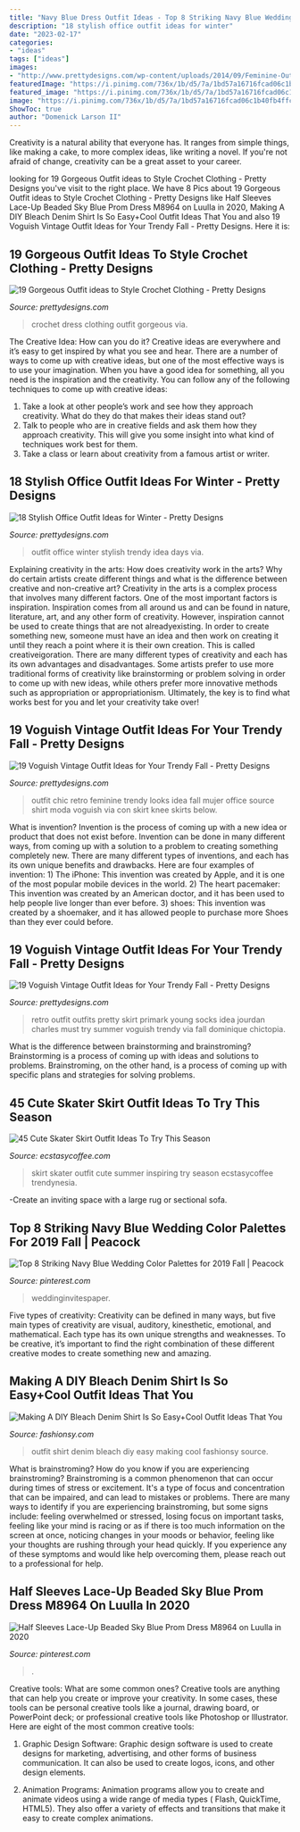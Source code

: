 ```yaml
---
title: "Navy Blue Dress Outfit Ideas - Top 8 Striking Navy Blue Wedding Color Palettes For 2019 Fall"
description: "18 stylish office outfit ideas for winter"
date: "2023-02-17"
categories:
- "ideas"
tags: ["ideas"]
images:
- "http://www.prettydesigns.com/wp-content/uploads/2014/09/Feminine-Outfit-Idea-for-Chic-Retro-Look.jpg"
featuredImage: "https://i.pinimg.com/736x/1b/d5/7a/1bd57a16716fcad06c1b40fb4ffc4efe.jpg"
featured_image: "https://i.pinimg.com/736x/1b/d5/7a/1bd57a16716fcad06c1b40fb4ffc4efe.jpg"
image: "https://i.pinimg.com/736x/1b/d5/7a/1bd57a16716fcad06c1b40fb4ffc4efe.jpg"
ShowToc: true
author: "Domenick Larson II"
---
```



Creativity is a natural ability that everyone has. It ranges from simple things, like making a cake, to more complex ideas, like writing a novel. If you're not afraid of change, creativity can be a great asset to your career.

	

		
looking for 19 Gorgeous Outfit ideas to Style Crochet Clothing - Pretty Designs you've visit to the right place. We have 8 Pics about 19 Gorgeous Outfit ideas to Style Crochet Clothing - Pretty Designs like Half Sleeves Lace-Up Beaded Sky Blue Prom Dress M8964 on Luulla in 2020, Making A DIY Bleach Denim Shirt Is So Easy+Cool Outfit Ideas That You and also 19 Voguish Vintage Outfit Ideas for Your Trendy Fall - Pretty Designs. Here it is:
		
    
## 19 Gorgeous Outfit Ideas To Style Crochet Clothing - Pretty Designs

<img loading=lazy src="http://www.prettydesigns.com/wp-content/uploads/2016/08/Blue-Crochet-Dress.jpg" onerror="this.onerror=null;this.src='https://tse1.mm.bing.net/th?id=OIP.nliO3CjCf_71-TbYxVDDEgHaLa&amp;pid=15.1';" alt="19 Gorgeous Outfit ideas to Style Crochet Clothing - Pretty Designs">

_Source: prettydesigns.com_

>crochet dress clothing outfit gorgeous via. 

	

The Creative Idea: How can you do it?
Creative ideas are everywhere and it’s easy to get inspired by what you see and hear. There are a number of ways to come up with creative ideas, but one of the most effective ways is to use your imagination. When you have a good idea for something, all you need is the inspiration and the creativity. You can follow any of the following techniques to come up with creative ideas:
1. Take a look at other people’s work and see how they approach creativity. What do they do that makes their ideas stand out?
2. Talk to people who are in creative fields and ask them how they approach creativity. This will give you some insight into what kind of techniques work best for them.
3. Take a class or learn about creativity from a famous artist or writer.

    
## 18 Stylish Office Outfit Ideas For Winter - Pretty Designs

<img loading=lazy src="http://www.prettydesigns.com/wp-content/uploads/2014/11/Trendy-Outfit-Idea-for-Work-Days.jpg" onerror="this.onerror=null;this.src='https://tse4.mm.bing.net/th?id=OIP.K2A-xKwmHi1_Ceu_ZgEBWAHaLT&amp;pid=15.1';" alt="18 Stylish Office Outfit Ideas for Winter - Pretty Designs">

_Source: prettydesigns.com_

>outfit office winter stylish trendy idea days via. 

	

Explaining creativity in the arts: How does creativity work in the arts? Why do certain artists create different things and what is the difference between creative and non-creative art?
Creativity in the arts is a complex process that involves many different factors. One of the most important factors is inspiration. Inspiration comes from all around us and can be found in nature, literature, art, and any other form of creativity. However, inspiration cannot be used to create things that are not alreadyexisting. In order to create something new, someone must have an idea and then work on creating it until they reach a point where it is their own creation. This is called creativeigoration. There are many different types of creativity and each has its own advantages and disadvantages. Some artists prefer to use more traditional forms of creativity like brainstorming or problem solving in order to come up with new ideas, while others prefer more innovative methods such as appropriation or appropriationism. Ultimately, the key is to find what works best for you and let your creativity take over!

    
## 19 Voguish Vintage Outfit Ideas For Your Trendy Fall - Pretty Designs

<img loading=lazy src="http://www.prettydesigns.com/wp-content/uploads/2014/09/Feminine-Outfit-Idea-for-Chic-Retro-Look.jpg" onerror="this.onerror=null;this.src='https://tse4.mm.bing.net/th?id=OIP.7_ieAlyOvoxd7fzOo7EcAAHaK3&amp;pid=15.1';" alt="19 Voguish Vintage Outfit Ideas for Your Trendy Fall - Pretty Designs">

_Source: prettydesigns.com_

>outfit chic retro feminine trendy looks idea fall mujer office source shirt moda voguish via con skirt knee skirts below. 

	

What is invention?
Invention is the process of coming up with a new idea or product that does not exist before. Invention can be done in many different ways, from coming up with a solution to a problem to creating something completely new. There are many different types of inventions, and each has its own unique benefits and drawbacks. Here are four examples of invention: 1) The iPhone: This invention was created by Apple, and it is one of the most popular mobile devices in the world. 2) The heart pacemaker: This invention was created by an American doctor, and it has been used to help people live longer than ever before. 3) shoes: This invention was created by a shoemaker, and it has allowed people to purchase more Shoes than they ever could before.

    
## 19 Voguish Vintage Outfit Ideas For Your Trendy Fall - Pretty Designs

<img loading=lazy src="https://www.prettydesigns.com/wp-content/uploads/2014/09/Pretty-Retro-Outfit-Idea-for-Young-Women.jpg" onerror="this.onerror=null;this.src='https://tse3.mm.bing.net/th?id=OIP.OxEZsYwwtp0QI7n-0_G9swHaK3&amp;pid=15.1';" alt="19 Voguish Vintage Outfit Ideas for Your Trendy Fall - Pretty Designs">

_Source: prettydesigns.com_

>retro outfit outfits pretty skirt primark young socks idea jourdan charles must try summer voguish trendy via fall dominique chictopia. 

	

What is the difference between brainstorming and brainstroming?
Brainstorming is a process of coming up with ideas and solutions to problems. Brainstroming, on the other hand, is a process of coming up with specific plans and strategies for solving problems.

    
## 45 Cute Skater Skirt Outfit Ideas To Try This Season

<img loading=lazy src="https://i0.wp.com/www.ecstasycoffee.com/wp-content/uploads/2016/12/Flower-skater-skirt.jpg?resize=700%2C1519&amp;ssl=1" onerror="this.onerror=null;this.src='https://tse2.mm.bing.net/th?id=OIP.uXR4jYFNz5qzVfE1BXls-wHaQE&amp;pid=15.1';" alt="45 Cute Skater Skirt Outfit Ideas To Try This Season">

_Source: ecstasycoffee.com_

>skirt skater outfit cute summer inspiring try season ecstasycoffee trendynesia. 

	

-Create an inviting space with a large rug or sectional sofa.

    
## Top 8 Striking Navy Blue Wedding Color Palettes For 2019 Fall | Peacock

<img loading=lazy src="https://i.pinimg.com/736x/1b/d5/7a/1bd57a16716fcad06c1b40fb4ffc4efe.jpg" onerror="this.onerror=null;this.src='https://tse3.mm.bing.net/th?id=OIP.lXeFDbrznX6QNxY1JX9cXgHaQi&amp;pid=15.1';" alt="Top 8 Striking Navy Blue Wedding Color Palettes for 2019 Fall | Peacock">

_Source: pinterest.com_

>weddinginvitespaper. 

	

Five types of creativity:
Creativity can be defined in many ways, but five main types of creativity are visual, auditory, kinesthetic, emotional, and mathematical. Each type has its own unique strengths and weaknesses. To be creative, it’s important to find the right combination of these different creative modes to create something new and amazing.

    
## Making A DIY Bleach Denim Shirt Is So Easy+Cool Outfit Ideas That You

<img loading=lazy src="http://fashionsy.com/wp-content/uploads/2017/05/Tie-Dyed-Denim-Shirt-Outfit.png" onerror="this.onerror=null;this.src='https://tse1.mm.bing.net/th?id=OIP.7YDcy2Ef3GhLr6h_PYzFLQHaLa&amp;pid=15.1';" alt="Making A DIY Bleach Denim Shirt Is So Easy+Cool Outfit Ideas That You">

_Source: fashionsy.com_

>outfit shirt denim bleach diy easy making cool fashionsy source. 

	

What is brainstroming?
How do you know if you are experiencing brainstroming? Brainstroming is a common phenomenon that can occur during times of stress or excitement. It's a type of focus and concentration that can be impaired, and can lead to mistakes or problems. There are many ways to identify if you are experiencing brainstroming, but some signs include: feeling overwhelmed or stressed, losing focus on important tasks, feeling like your mind is racing or as if there is too much information on the screen at once, noticing changes in your moods or behavior, feeling like your thoughts are rushing through your head quickly. If you experience any of these symptoms and would like help overcoming them, please reach out to a professional for help.

    
## Half Sleeves Lace-Up Beaded Sky Blue Prom Dress M8964 On Luulla In 2020

<img loading=lazy src="https://i.pinimg.com/736x/8a/23/e2/8a23e2a65c43bf2605d928a964322983.jpg" onerror="this.onerror=null;this.src='https://tse3.mm.bing.net/th?id=OIP.oqX2QT5kztN2vCoh01B-GQHaLH&amp;pid=15.1';" alt="Half Sleeves Lace-Up Beaded Sky Blue Prom Dress M8964 on Luulla in 2020">

_Source: pinterest.com_

>. 

	

Creative tools: What are some common ones?
Creative tools are anything that can help you create or improve your creativity. In some cases, these tools can be personal creative tools like a journal, drawing board, or PowerPoint deck; or professional creative tools like Photoshop or Illustrator. Here are eight of the most common creative tools:
1. Graphic Design Software: Graphic design software is used to create designs for marketing, advertising, and other forms of business communication. It can also be used to create logos, icons, and other design elements.

2. Animation Programs: Animation programs allow you to create and animate videos using a wide range of media types ( Flash, QuickTime, HTML5). They also offer a variety of effects and transitions that make it easy to create complex animations.


